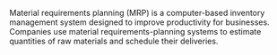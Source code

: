 Material requirements planning (MRP) is a computer-based inventory management system designed to improve productivity for businesses. Companies use material requirements-planning systems to estimate quantities of raw materials and schedule their deliveries.